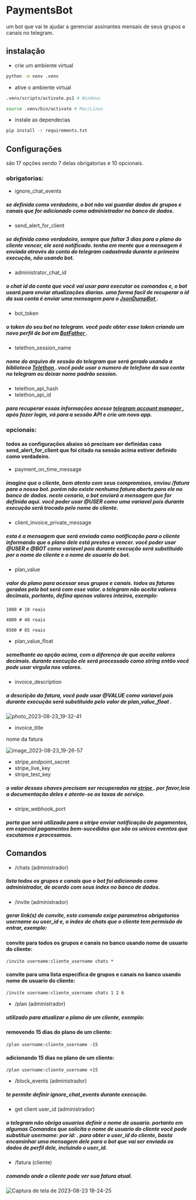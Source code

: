 # PaymentsBot

um bot que vai te ajudar a gerenciar assinantes mensais de seus grupos e canais no telegram.

## instalação

- crie um ambiente virtual

```bash
python -m venv .venv
```

- ative o ambiente virtual

```bash
.venv/scripts/activate.ps1 # Windows
```


```bash
source .venv/bin/activate # Mac/Linux
```

- instale as dependecias


```bash
pip install -r requirements.txt

```
## Configurações

são 17 opções sendo 7 delas obrigatorias e 10 opcionais.

### obrigatorias:

- ignore_chat_events

##### se definida como verdadeiro, o bot não vai guardar dados de grupos e canais que for adicionado como administrador no banco de dados. 

- send_alert_for_client

##### se definida como verdadeiro, sempre que faltar 3 dias para o plano do cliente vencer, ele será notificado. tenha em mente que a mensagem é enviada através da conta do telegram cadastrada durante a primeira execução, não usando bot.

- administrator_chat_id

##### o chat id da conta que você vai usar para executar os comandos e, o bot usará para enviar atualizações diarias. uma forma facil de recuperar o id da sua conta é enviar uma mensagem para o <a href="https://t.me/JsonDumpBot"> JsonDumpBot </a>.


- bot_token

##### o token do seu bot no telegram. você pode obter esse token criando um novo perfil de bot em <a href="https://t.me/BotFather"> BotFather </a>.

- telethon_session_name

##### nome do arquivo de sessão do telegram que será gerado usando a biblioteca <a href="https://pypi.org/project/Telethon/"> Telethon </a>. você pode usar o numero de telefone da sua conta no telegram ou deixar nome padrão **session**.


- telethon_api_hash
- telethon_api_id

##### para recuperar essas informações acesse <a href="https://my.telegram.org/auth"> telegram account manager </a>, após fazer login, vá para a sessão API e crie um novo app. 

### opcionais:

#### todos as configurações abaixo só precisam ser definidas caso **send_alert_for_client** que foi citado na sessão acima estiver definido como verdadeiro.

- payment_on_time_message

##### imagine que o cliente, bem atento com seus compromisos, enviou **/fatura** para o nosso bot. porém não existe nenhuma fatura aberta para ele no banco de dados. neste cenario, o bot enviará a mensagem que for definida aqui. você poder usar @USER como uma variavel pois durante execução será trocado pelo nome do cliente.

- client_invoice_private_message

##### esta é a mensagem que será enviada como notificação para o cliente informando que o plano dele está prestes a vencer. você poder usar @USER e @BOT como variavel pois durante execução será substituido por o nome do cliente e o nome de usuario do bot.

- plan_value

##### valor do plano para acessar seus grupos e canais. todos as faturas geradas pelo bot será com esse valor. o telegram não aceita valores decimais, portanto, defina apenas valores inteiros, exemplo:

```
1000 # 10 reais

4000 # 40 reais

8500 # 85 reais

```

- plan_value_float

##### semelhante ao opção acima, com a diferença de que aceita valores decimais. durante execução ele será processado como string então você pode usar virgula nos valores. 

- invoice_description

##### a descrição da fatura, você pode usar @VALUE como variavel pois durante execução será substituido pelo valor de **plan_value_float** .

![photo_2023-08-23_19-32-41](https://github.com/JonasCaetanoSz/PaymentsBot/assets/86696196/990bbfc0-5f07-4ab5-b6cb-93db40c88f60)


- invoice_title

nome da fatura

![image_2023-08-23_19-26-57](https://github.com/JonasCaetanoSz/PaymentsBot/assets/86696196/37578cd5-5d67-44f4-9ea1-865eaefcc0ef)

- stripe_endpoint_secret 
- stripe_live_key
- stripe_test_key

##### o valor dessas chaves precisam ser recuperadas na <a href="https://stripe.com"> stripe </a>. por favor,leia a documentação deles e atente-se as taxas de serviço.

- stripe_webhook_port

##### porta que será utilizada para a stripe enviar notificação de pagamentos, em especial pagamentos bem-sucedidos que são os unicos eventos que escutamos e procesamos.
## Comandos

- /chats (administrador)

##### lista todos os grupos e canais que o bot foi adicionado como administrador, de acordo com seus index no banco de dados.

- /invite (administrador)

##### gerar link(s) de convite, este comando exige parametros obrigatorios username ou user_id e, o index de chats que o cliente tem permisão de entrar, exemplo:

#### convite para todos os grupos e canais no banco usando nome de usuario do cliente:


```
/invite username:cliente_username chats *
```

#### convite para uma lista especifica de grupos e canais no banco usando nome de usuario do cliente:


```
/invite username:cliente_username chats 1 2 6
```

- /plan (administrador)

##### utilizado para atualizar o plano de um cliente, exemplo:

#### removendo 15 dias do plano de um cliente:

```
/plan username:cliente_username -15
```

#### adicionando 15 dias no plano de um cliente:

```
/plan username:cliente_username +15
```

- /block_events (administrador)

##### te permite definir **ignore_chat_events** durante execução.


- get client user_id (administrador)

##### o telegram não obriga usuarios definir o nome de usuario. portanto em algumas Comandos que solicita o nome de usuario do cliente você pode substituir **username:** por **id:** . para obter o user_id do cliente, basta encaminhar uma mensagem dele para o bot que vai ser enviado os dados de perfil dele, incluindo o user_id.

- /fatura (cliente)

##### comando onde o cliente pode ver sua fatura atual.

![Captura de tela de 2023-08-23 18-24-25](https://github.com/JonasCaetanoSz/PaymentsBot/assets/86696196/d69c50be-6294-4cb5-a6a5-63054124122a)



